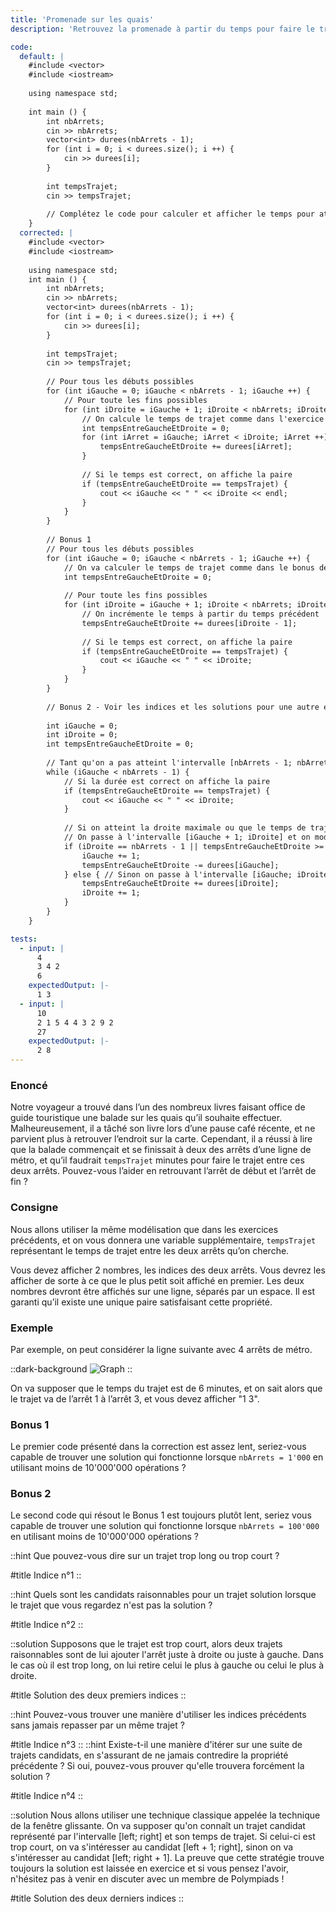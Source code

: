 ```yaml
---
title: 'Promenade sur les quais'
description: 'Retrouvez la promenade à partir du temps pour faire le trajet'

code:
  default: |
    #include <vector>
    #include <iostream>
    
    using namespace std;
    
    int main () {
        int nbArrets;
        cin >> nbArrets;
        vector<int> durees(nbArrets - 1);
        for (int i = 0; i < durees.size(); i ++) {
            cin >> durees[i];
        }
    
        int tempsTrajet;
        cin >> tempsTrajet;
    
        // Complétez le code pour calculer et afficher le temps pour atteindre tous les arrêts
    }
  corrected: |
    #include <vector>
    #include <iostream>
    
    using namespace std;
    int main () {
        int nbArrets;
        cin >> nbArrets;
        vector<int> durees(nbArrets - 1);
        for (int i = 0; i < durees.size(); i ++) {
            cin >> durees[i];
        }
    
        int tempsTrajet;
        cin >> tempsTrajet;
    
        // Pour tous les débuts possibles
        for (int iGauche = 0; iGauche < nbArrets - 1; iGauche ++) {
            // Pour toute les fins possibles
            for (int iDroite = iGauche + 1; iDroite < nbArrets; iDroite ++) {
                // On calcule le temps de trajet comme dans l'exercice 3.
                int tempsEntreGaucheEtDroite = 0;
                for (int iArret = iGauche; iArret < iDroite; iArret ++) {
                    tempsEntreGaucheEtDroite += durees[iArret];
                }
                    
                // Si le temps est correct, on affiche la paire
                if (tempsEntreGaucheEtDroite == tempsTrajet) {
                    cout << iGauche << " " << iDroite << endl;
                }
            }
        }
    
        // Bonus 1
        // Pour tous les débuts possibles
        for (int iGauche = 0; iGauche < nbArrets - 1; iGauche ++) {
            // On va calculer le temps de trajet comme dans le bonus de l'exercice 3
            int tempsEntreGaucheEtDroite = 0;
    
            // Pour toute les fins possibles
            for (int iDroite = iGauche + 1; iDroite < nbArrets; iDroite ++) {
                // On incrémente le temps à partir du temps précédent
                tempsEntreGaucheEtDroite += durees[iDroite - 1];
                    
                // Si le temps est correct, on affiche la paire
                if (tempsEntreGaucheEtDroite == tempsTrajet) {
                    cout << iGauche << " " << iDroite;
                }
            }
        }
                
        // Bonus 2 - Voir les indices et les solutions pour une autre explication
    
        int iGauche = 0;
        int iDroite = 0;
        int tempsEntreGaucheEtDroite = 0;
    
        // Tant qu'on a pas atteint l'intervalle [nbArrets - 1; nbArrets - 1]
        while (iGauche < nbArrets - 1) {
            // Si la durée est correct on affiche la paire
            if (tempsEntreGaucheEtDroite == tempsTrajet) {
                cout << iGauche << " " << iDroite;
            }
    
            // Si on atteint la droite maximale ou que le temps de trajet de la balade candidate est trop long
            // On passe à l'intervalle [iGauche + 1; iDroite] et on modifie la somme
            if (iDroite == nbArrets - 1 || tempsEntreGaucheEtDroite >= tempsTrajet) {
                iGauche += 1;
                tempsEntreGaucheEtDroite -= durees[iGauche];
            } else { // Sinon on passe à l'intervalle [iGauche; iDroite + 1]
                tempsEntreGaucheEtDroite += durees[iDroite];
                iDroite += 1;
            }
        }
    }

tests:
  - input: |
      4
      3 4 2
      6
    expectedOutput: |-
      1 3
  - input: |
      10
      2 1 5 4 4 3 2 9 2
      27
    expectedOutput: |-
      2 8
---
```


### Enoncé

Notre voyageur a trouvé dans l’un des nombreux livres faisant office de guide touristique une balade sur les quais qu’il souhaite effectuer. Malheureusement, il a tâché son livre lors d’une pause café récente, et ne parvient plus à retrouver l’endroit sur la carte. Cependant, il a réussi à lire que la balade commençait et se finissait à deux des arrêts d’une ligne de métro, et qu’il faudrait `tempsTrajet` minutes pour faire le trajet entre ces deux arrêts. Pouvez-vous l’aider en retrouvant l’arrêt de début et l’arrêt de fin ?

### Consigne

Nous allons utiliser la même modélisation que dans les exercices précédents, et on vous donnera une variable supplémentaire, `tempsTrajet` représentant le temps de trajet entre les deux arrêts qu’on cherche.

Vous devez afficher 2 nombres, les indices des deux arrêts. Vous devrez les afficher de sorte à ce que le plus petit soit affiché en premier. Les deux nombres devront être affichés sur une ligne, séparés par un espace. Il est garanti qu’il existe une unique paire satisfaisant cette propriété.

### Exemple

Par exemple, on peut considérer la ligne suivante avec 4 arrêts de métro.

::dark-background
![Graph](/polympiads/graph-metro-polympiads.png)
::

On va supposer que le temps du trajet est de 6 minutes, et on sait alors que le trajet va de l’arrêt 1 à l’arrêt 3, et vous devez afficher "1 3".

### Bonus 1

Le premier code présenté dans la correction est assez lent, seriez-vous capable de trouver une solution qui fonctionne lorsque `nbArrets = 1'000` en utilisant moins de 10'000'000 opérations ?

### Bonus 2

Le second code qui résout le Bonus 1 est toujours plutôt lent, seriez vous capable de trouver une solution qui fonctionne lorsque `nbArrets = 100'000` en utilisant moins de 10'000'000 opérations ?

::hint
Que pouvez-vous dire sur un trajet trop long ou trop court ?

#title
Indice n°1
::

::hint
Quels sont les candidats raisonnables pour un trajet solution lorsque le trajet que vous regardez n'est pas la solution ?

#title
Indice n°2
::

::solution
Supposons que le trajet est trop court, alors deux trajets raisonnables sont de lui ajouter l'arrêt juste à droite ou juste à gauche. Dans le cas où il est trop long, on lui retire celui le plus à gauche ou celui le plus à droite.

#title
Solution des deux premiers indices
::

::hint
Pouvez-vous trouver une manière d'utiliser les indices précédents sans jamais repasser par un même trajet ?

#title
Indice n°3
::
::hint
Existe-t-il une manière d'itérer sur une suite de trajets candidats, en s'assurant de ne jamais contredire la propriété précédente ? Si oui, pouvez-vous prouver qu'elle trouvera forcément la solution ?

#title
Indice n°4
::

::solution
Nous allons utiliser une technique classique appelée la technique de la fenêtre glissante. On va supposer qu'on connaît un trajet candidat représenté par l'intervalle [left; right] et son temps de trajet. Si celui-ci est trop court, on va s'intéresser au candidat [left + 1; right], sinon on va s'intéresser au candidat [left; right + 1]. La preuve que cette stratégie trouve toujours la solution est laissée en exercice et si vous pensez l'avoir, n'hésitez pas à venir en discuter avec un membre de Polympiads !

#title
Solution des deux derniers indices
::
